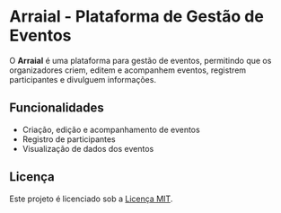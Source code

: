 # Arraial - Plataforma de Gestão de Eventos

O **Arraial** é uma plataforma para gestão de eventos, permitindo que os organizadores criem, editem e acompanhem eventos, registrem participantes e divulguem informações.

## Funcionalidades

- Criação, edição e acompanhamento de eventos
- Registro de participantes
- Visualização de dados dos eventos

## Licença

Este projeto é licenciado sob a [Licença MIT](https://opensource.org/licenses/MIT).
